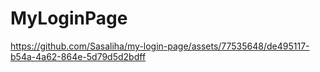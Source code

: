 # MyLoginPage



https://github.com/Sasaliha/my-login-page/assets/77535648/de495117-b54a-4a62-864e-5d79d5d2bdff

